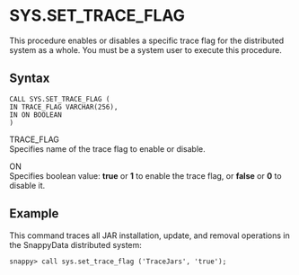 # SYS.SET_TRACE_FLAG

This procedure enables or disables a specific trace flag for the distributed system as a whole. You must be a system user to execute this procedure.

## Syntax

```pre
CALL SYS.SET_TRACE_FLAG (
IN TRACE_FLAG VARCHAR(256),
IN ON BOOLEAN
)
```

TRACE_FLAG   
Specifies name of the trace flag to enable or disable.

ON   
Specifies boolean value: **true** or **1** to enable the trace flag, or **false** or **0** to disable it.

## Example

This command traces all JAR installation, update, and removal operations in the SnappyData distributed system:

```pre
snappy> call sys.set_trace_flag ('TraceJars', 'true');
```


